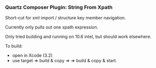 
### Quartz Composer Plugin: String From Xpath

Short-cut for xml import / structure key member navigation.

Currently only pulls out one xpath expression.

Only tried building and running on 10.6 intel, but should work elsewhere.

To build:

* open in Xcode (3.2)
* use target => build & copy => <right-click> => build & copy & start.

